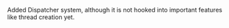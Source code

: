 
Added Dispatcher system, although it is not hooked into important features like thread creation yet.
